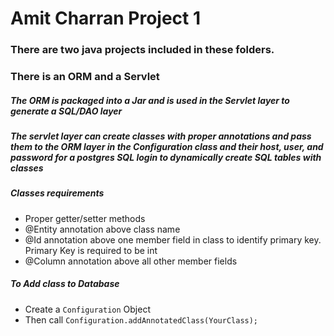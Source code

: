 # Amit Charran Project 1

### There are two java projects included in these folders.
### There is an ORM and a Servlet
##### The ORM is packaged into a Jar and is used in the Servlet layer to generate a SQL/DAO layer

##### The servlet layer can create classes with proper annotations and pass them to the ORM layer in the Configuration class and their host, user, and password for a postgres SQL login to dynamically create SQL tables with classes

##### Classes requirements
* Proper getter/setter methods
* @Entity annotation above class name
* @Id annotation above one member field in class to identify primary key. Primary Key is required to be int
* @Column annotation above all other member fields

##### To Add class to Database
* Create a `Configuration` Object
* Then call `Configuration.addAnnotatedClass(YourClass);`

